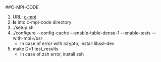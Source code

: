 ##C-MPI-CODE
1. URL: [c-mpi](http://c-mpi.sourceforge.net) 
2. **ls** into c-mpi-code directory
3. ./setup.sh
4. ./configure --config-cache --enable-table-dense-1 --enable-tests --with-mpi=/usr
	+ In case of error with lcrypto, install libssl-dev
5. make D=1 test_results
	+ in case of zsh error, install zsh
